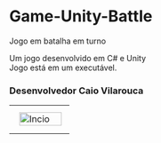 # Game-Unity-Battle
Jogo em batalha em turno

<p>Um jogo desenvolvido em C# e Unity <br> Jogo está em um executável.</p>
<h3><strong>Desenvolvedor Caio Vilarouca<strong></h3>

<table>
  <tr>
    <td>
      <img alt="Incio" height="100%" style="margin: 10px" src=""/> 
    <td>
  <tr>
</table>
